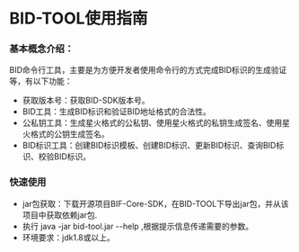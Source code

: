 # BID-TOOL使用指南

### 基本概念介绍：  
BID命令行工具，主要是为方便开发者使用命令行的方式完成BID标识的生成验证等，有以下功能：  

- 获取版本号：获取BID-SDK版本号。
- BID工具：生成BID标识和验证BID地址格式的合法性。  
- 公私钥工具：生成星火格式的公私钥、使用星火格式的私钥生成签名、使用星火格式的公钥生成签名。    
- BID标识工具：创建BID标识模板、创建BID标识、更新BID标识、查询BID标识、校验BID标识。  
### 快速使用
- jar包获取：下载开源项目BIF-Core-SDK，在BID-TOOL下导出jar包，并从该项目中获取依赖jar包.
- 执行 java -jar bid-tool.jar --help ,根据提示信息传递需要的参数。
- 环境要求：jdk1.8或以上。


